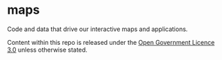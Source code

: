 # maps
Code and data that drive our interactive maps and applications.

Content within this repo is released under the [Open Government Licence 3.0](http://www.nationalarchives.gov.uk/doc/open-government-licence/version/3/) unless otherwise stated.